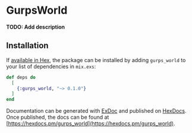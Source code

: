 # GurpsWorld

**TODO: Add description**

## Installation

If [available in Hex](https://hex.pm/docs/publish), the package can be installed
by adding `gurps_world` to your list of dependencies in `mix.exs`:

```elixir
def deps do
  [
    {:gurps_world, "~> 0.1.0"}
  ]
end
```

Documentation can be generated with [ExDoc](https://github.com/elixir-lang/ex_doc)
and published on [HexDocs](https://hexdocs.pm). Once published, the docs can
be found at [https://hexdocs.pm/gurps_world](https://hexdocs.pm/gurps_world).


